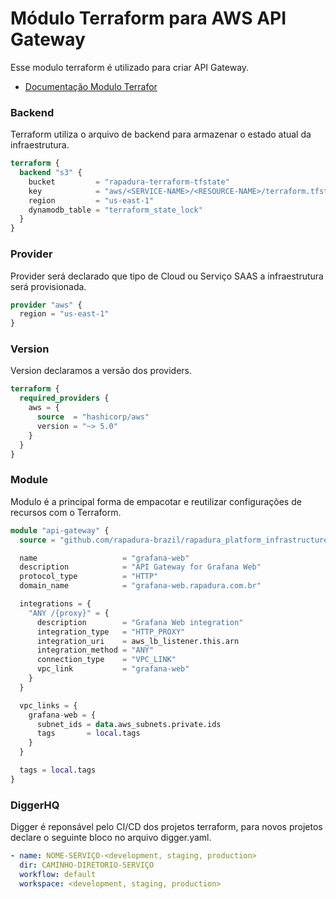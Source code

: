 
# Módulo Terraform para AWS API Gateway

Esse modulo terraform é utilizado para criar API Gateway. 

- [Documentação Modulo Terrafor](module-docs.md)

### Backend

Terraform utiliza o arquivo de backend para armazenar o estado atual da infraestrutura. 

```terraform
terraform {
  backend "s3" {
    bucket         = "rapadura-terraform-tfstate"
    key            = "aws/<SERVICE-NAME>/<RESOURCE-NAME>/terraform.tfstate"
    region         = "us-east-1"
    dynamodb_table = "terraform_state_lock"
  }
}
```

### Provider

Provider será declarado que tipo de Cloud ou Serviço SAAS a infraestrutura será provisionada. 

```terraform
provider "aws" {
  region = "us-east-1"
}
```

### Version

Version declaramos a versão dos providers. 

```terraform
terraform {
  required_providers {
    aws = {
      source  = "hashicorp/aws"
      version = "~> 5.0"
    }
  }
}
```

### Module

Modulo é a principal forma de empacotar e reutilizar configurações de recursos com o Terraform.

```terraform
module "api-gateway" {
  source = "github.com/rapadura-brazil/rapadura_platform_infrastructure.git//modules/aws/ecs-app?ref=v0.2.0-api-gateway"

  name                   = "grafana-web"
  description            = "API Gateway for Grafana Web"
  protocol_type          = "HTTP"
  domain_name            = "grafana-web.rapadura.com.br"

  integrations = {
    "ANY /{proxy}" = {
      description        = "Grafana Web integration"
      integration_type   = "HTTP_PROXY"
      integration_uri    = aws_lb_listener.this.arn
      integration_method = "ANY"
      connection_type    = "VPC_LINK"
      vpc_link           = "grafana-web"
    }
  }

  vpc_links = {
    grafana-web = {
      subnet_ids = data.aws_subnets.private.ids
      tags       = local.tags
    }
  }

  tags = local.tags
}
```

### DiggerHQ

Digger é reponsável pelo CI/CD dos projetos terraform, para novos projetos declare o seguinte bloco no arquivo digger.yaml. 

```yaml
- name: NOME-SERVIÇO-<development, staging, production>
  dir: CAMINHO-DIRETORIO-SERVIÇO
  workflow: default
  workspace: <development, staging, production>
```
